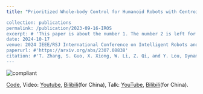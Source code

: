 ```yaml
---
title: "Prioritized Whole-body Control for Humanoid Robots with Centroidal Dynamics

collection: publications
permalink: /publication/2023-09-16-IROS
excerpt: # 'This paper is about the number 1. The number 2 is left for future work.'
date: 2024-10-17
venue: 2024 IEEE/RSJ International Conference on Intelligent Robots and Systems (IROS)
paperurl: #'https://arxiv.org/abs/2307.08838'
citation: #'T. Zhang, S. Guo, X. Xiong, W. Li, Z. Qi, and Y. Lou, Dynamic Object Tracking for Quadruped Manipulator with Spherical Image-Based Approach. arXiv preprint arXiv:2307.08838.'
---
```


![compliant](..\images\publication\compliant.gif)

[Code](https://github.com/skywoodsz/qm_control/tree/feature-compliance), Video: [Youtube](https://youtu.be/gK7PCxNsuZ8), [Bilibili](https://www.bilibili.com/video/BV1dy421e7PZ)(for China), Talk: [YouTube](https://youtu.be/jV2PTHsnLIg), [Bilibili](https://www.bilibili.com/video/BV1XN27YxEhK)(for China).
